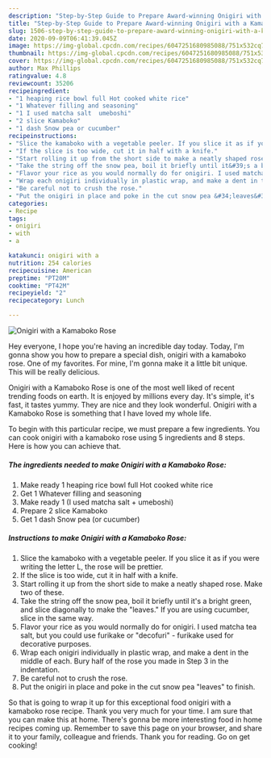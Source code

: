 ```yaml
---
description: "Step-by-Step Guide to Prepare Award-winning Onigiri with a Kamaboko Rose"
title: "Step-by-Step Guide to Prepare Award-winning Onigiri with a Kamaboko Rose"
slug: 1506-step-by-step-guide-to-prepare-award-winning-onigiri-with-a-kamaboko-rose
date: 2020-09-09T06:41:39.045Z
image: https://img-global.cpcdn.com/recipes/6047251680985088/751x532cq70/onigiri-with-a-kamaboko-rose-recipe-main-photo.jpg
thumbnail: https://img-global.cpcdn.com/recipes/6047251680985088/751x532cq70/onigiri-with-a-kamaboko-rose-recipe-main-photo.jpg
cover: https://img-global.cpcdn.com/recipes/6047251680985088/751x532cq70/onigiri-with-a-kamaboko-rose-recipe-main-photo.jpg
author: Max Phillips
ratingvalue: 4.8
reviewcount: 35206
recipeingredient:
- "1 heaping rice bowl full Hot cooked white rice"
- "1 Whatever filling and seasoning"
- "1 I used matcha salt  umeboshi"
- "2 slice Kamaboko"
- "1 dash Snow pea or cucumber"
recipeinstructions:
- "Slice the kamaboko with a vegetable peeler. If you slice it as if you were writing the letter L, the rose will be prettier."
- "If the slice is too wide, cut it in half with a knife."
- "Start rolling it up from the short side to make a neatly shaped rose. Make two of these."
- "Take the string off the snow pea, boil it briefly until it&#39;s a bright green, and slice diagonally to make the &#34;leaves.&#34; If you are using cucumber, slice in the same way."
- "Flavor your rice as you would normally do for onigiri. I used matcha tea salt, but you could use furikake or &#34;decofuri&#34; - furikake used for decorative purposes."
- "Wrap each onigiri individually in plastic wrap, and make a dent in the middle of each. Bury half of the rose you made in Step 3 in the indentation."
- "Be careful not to crush the rose."
- "Put the onigiri in place and poke in the cut snow pea &#34;leaves&#34; to finish."
categories:
- Recipe
tags:
- onigiri
- with
- a

katakunci: onigiri with a 
nutrition: 254 calories
recipecuisine: American
preptime: "PT20M"
cooktime: "PT42M"
recipeyield: "2"
recipecategory: Lunch

---
```



![Onigiri with a Kamaboko Rose](https://img-global.cpcdn.com/recipes/6047251680985088/751x532cq70/onigiri-with-a-kamaboko-rose-recipe-main-photo.jpg)

Hey everyone, I hope you're having an incredible day today. Today, I'm gonna show you how to prepare a special dish, onigiri with a kamaboko rose. One of my favorites. For mine, I'm gonna make it a little bit unique. This will be really delicious.



Onigiri with a Kamaboko Rose is one of the most well liked of recent trending foods on earth. It is enjoyed by millions every day. It's simple, it's fast, it tastes yummy. They are nice and they look wonderful. Onigiri with a Kamaboko Rose is something that I have loved my whole life.


To begin with this particular recipe, we must prepare a few ingredients. You can cook onigiri with a kamaboko rose using 5 ingredients and 8 steps. Here is how you can achieve that.

<!--inarticleads1-->

##### The ingredients needed to make Onigiri with a Kamaboko Rose:

1. Make ready 1 heaping rice bowl full Hot cooked white rice
1. Get 1 Whatever filling and seasoning
1. Make ready 1 (I used matcha salt + umeboshi)
1. Prepare 2 slice Kamaboko
1. Get 1 dash Snow pea (or cucumber)




<!--inarticleads2-->

##### Instructions to make Onigiri with a Kamaboko Rose:

1. Slice the kamaboko with a vegetable peeler. If you slice it as if you were writing the letter L, the rose will be prettier.
1. If the slice is too wide, cut it in half with a knife.
1. Start rolling it up from the short side to make a neatly shaped rose. Make two of these.
1. Take the string off the snow pea, boil it briefly until it&#39;s a bright green, and slice diagonally to make the &#34;leaves.&#34; If you are using cucumber, slice in the same way.
1. Flavor your rice as you would normally do for onigiri. I used matcha tea salt, but you could use furikake or &#34;decofuri&#34; - furikake used for decorative purposes.
1. Wrap each onigiri individually in plastic wrap, and make a dent in the middle of each. Bury half of the rose you made in Step 3 in the indentation.
1. Be careful not to crush the rose.
1. Put the onigiri in place and poke in the cut snow pea &#34;leaves&#34; to finish.




So that is going to wrap it up for this exceptional food onigiri with a kamaboko rose recipe. Thank you very much for your time. I am sure that you can make this at home. There's gonna be more interesting food in home recipes coming up. Remember to save this page on your browser, and share it to your family, colleague and friends. Thank you for reading. Go on get cooking!
